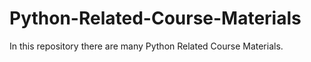 # Python-Related-Course-Materials
In this repository there are many Python Related Course Materials.
